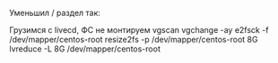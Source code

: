 Уменьшил / раздел так:

Грузимся с livecd, ФС не монтируем
vgscan
vgchange -ay
e2fsck -f /dev/mapper/centos-root
resize2fs -p /dev/mapper/centos-root 8G
lvreduce -L 8G /dev/mapper/centos-root
